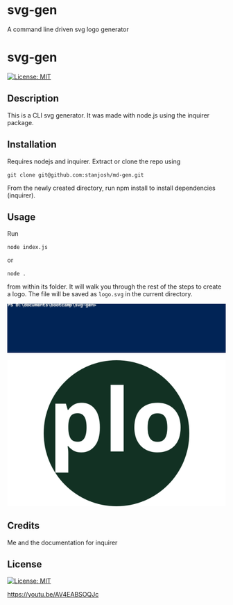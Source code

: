 # svg-gen
A command line driven svg logo generator

# svg-gen
[![License: MIT](https://img.shields.io/badge/License-MIT-yellow.svg)](https://opensource.org/licenses/MIT)
## Description

This is a CLI svg generator. It was made with node.js using the inquirer package.

## Installation

Requires nodejs and inquirer. Extract or clone the repo using

    git clone git@github.com:stanjosh/md-gen.git

 From the newly created directory, run npm install to install dependencies (inquirer).


## Usage

Run 

    node index.js     
    
or 

    node .
    
from within its folder. It will walk you through the rest of the steps to create a logo. The file will be saved as `logo.svg` in the current directory.

![working!](./examples/working.gif)

![complete!](./examples/example.svg)

## Credits

Me and the documentation for inquirer

## License

[![License: MIT](https://img.shields.io/badge/License-MIT-yellow.svg)](https://opensource.org/licenses/MIT)



https://youtu.be/AV4EABSOQJc